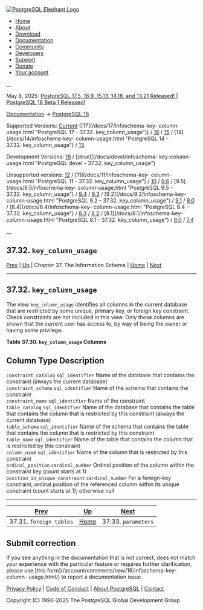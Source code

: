 [ ![PostgreSQL Elephant Logo](/media/img/about/press/elephant.png) ](/)

  * [Home](/ "Home")
  * [About](/about/ "About")
  * [Download](/download/ "Download")
  * [Documentation](/docs/ "Documentation")
  * [Community](/community/ "Community")
  * [Developers](/developer/ "Developers")
  * [Support](/support/ "Support")
  * [Donate](/about/donate/ "Donate")
  * [Your account](/account/ "Your account")

__

May 8, 2025: [ PostgreSQL 17.5, 16.9, 15.13, 14.18, and 13.21 Released! ](/about/news/postgresql-175-169-1513-1418-and-1321-released-3072/) | [ PostgreSQL 18 Beta 1 Released! ](/about/news/postgresql-18-beta-1-released-3070/)

[Documentation](/docs/ "Documentation") -> [PostgreSQL
16](/docs/16/index.html)

Supported Versions: [Current](/docs/current/infoschema-key-column-usage.html
"PostgreSQL 17 - 37.32. key_column_usage") ([17](/docs/17/infoschema-key-
column-usage.html "PostgreSQL 17 - 37.32. key_column_usage")) /
[16](/docs/16/infoschema-key-column-usage.html "PostgreSQL 16 -
37.32. key_column_usage") / [15](/docs/15/infoschema-key-column-usage.html
"PostgreSQL 15 - 37.32. key_column_usage") / [14](/docs/14/infoschema-key-
column-usage.html "PostgreSQL 14 - 37.32. key_column_usage") /
[13](/docs/13/infoschema-key-column-usage.html "PostgreSQL 13 -
37.32. key_column_usage")

Development Versions: [18](/docs/18/infoschema-key-column-usage.html
"PostgreSQL 18 - 37.32. key_column_usage") / [devel](/docs/devel/infoschema-
key-column-usage.html "PostgreSQL devel - 37.32. key_column_usage")

Unsupported versions: [12](/docs/12/infoschema-key-column-usage.html
"PostgreSQL 12 - 37.32. key_column_usage") / [11](/docs/11/infoschema-key-
column-usage.html "PostgreSQL 11 - 37.32. key_column_usage") /
[10](/docs/10/infoschema-key-column-usage.html "PostgreSQL 10 -
37.32. key_column_usage") / [9.6](/docs/9.6/infoschema-key-column-usage.html
"PostgreSQL 9.6 - 37.32. key_column_usage") / [9.5](/docs/9.5/infoschema-key-
column-usage.html "PostgreSQL 9.5 - 37.32. key_column_usage") /
[9.4](/docs/9.4/infoschema-key-column-usage.html "PostgreSQL 9.4 -
37.32. key_column_usage") / [9.3](/docs/9.3/infoschema-key-column-usage.html
"PostgreSQL 9.3 - 37.32. key_column_usage") / [9.2](/docs/9.2/infoschema-key-
column-usage.html "PostgreSQL 9.2 - 37.32. key_column_usage") /
[9.1](/docs/9.1/infoschema-key-column-usage.html "PostgreSQL 9.1 -
37.32. key_column_usage") / [9.0](/docs/9.0/infoschema-key-column-usage.html
"PostgreSQL 9.0 - 37.32. key_column_usage") / [8.4](/docs/8.4/infoschema-key-
column-usage.html "PostgreSQL 8.4 - 37.32. key_column_usage") /
[8.3](/docs/8.3/infoschema-key-column-usage.html "PostgreSQL 8.3 -
37.32. key_column_usage") / [8.2](/docs/8.2/infoschema-key-column-usage.html
"PostgreSQL 8.2 - 37.32. key_column_usage") / [8.1](/docs/8.1/infoschema-key-
column-usage.html "PostgreSQL 8.1 - 37.32. key_column_usage") /
[8.0](/docs/8.0/infoschema-key-column-usage.html "PostgreSQL 8.0 -
37.32. key_column_usage") / [7.4](/docs/7.4/infoschema-key-column-usage.html
"PostgreSQL 7.4 - 37.32. key_column_usage")

__

37.32. `key_column_usage`  
---  
[Prev](infoschema-foreign-tables.html "37.31. foreign_tables")  | [Up](information-schema.html "Chapter 37. The Information Schema") | Chapter 37. The Information Schema | [Home](index.html "PostgreSQL 16.9 Documentation") |  [Next](infoschema-parameters.html "37.33. parameters")  
  
* * *

## 37.32. `key_column_usage` #

The view `key_column_usage` identifies all columns in the current database
that are restricted by some unique, primary key, or foreign key constraint.
Check constraints are not included in this view. Only those columns are shown
that the current user has access to, by way of being the owner or having some
privilege.

**Table  37.30. `key_column_usage` Columns**

Column Type Description  
---  
`constraint_catalog` `sql_identifier` Name of the database that contains the
constraint (always the current database)  
`constraint_schema` `sql_identifier` Name of the schema that contains the
constraint  
`constraint_name` `sql_identifier` Name of the constraint  
`table_catalog` `sql_identifier` Name of the database that contains the table
that contains the column that is restricted by this constraint (always the
current database)  
`table_schema` `sql_identifier` Name of the schema that contains the table
that contains the column that is restricted by this constraint  
`table_name` `sql_identifier` Name of the table that contains the column that
is restricted by this constraint  
`column_name` `sql_identifier` Name of the column that is restricted by this
constraint  
`ordinal_position` `cardinal_number` Ordinal position of the column within the
constraint key (count starts at 1)  
`position_in_unique_constraint` `cardinal_number` For a foreign-key
constraint, ordinal position of the referenced column within its unique
constraint (count starts at 1); otherwise null  
  
  

* * *

[Prev](infoschema-foreign-tables.html "37.31. foreign_tables")  | [Up](information-schema.html "Chapter 37. The Information Schema") |  [Next](infoschema-parameters.html "37.33. parameters")  
---|---|---  
37.31. `foreign_tables`  | [Home](index.html "PostgreSQL 16.9 Documentation") |  37.33. `parameters`  
  
## Submit correction

If you see anything in the documentation that is not correct, does not match
your experience with the particular feature or requires further clarification,
please use [this form](/account/comments/new/16/infoschema-key-column-
usage.html/) to report a documentation issue.

[Privacy Policy](/about/privacypolicy) | [Code of Conduct](/about/policies/coc/) | [About PostgreSQL](/about/) | [Contact](/about/contact/)  

Copyright (C) 1996-2025 The PostgreSQL Global Development Group


